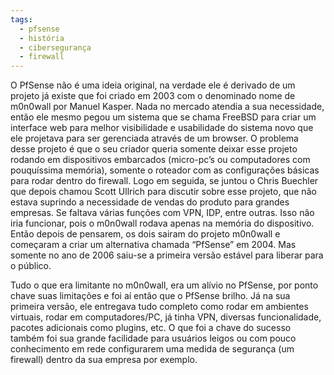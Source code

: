 ```yaml
---
tags:
  - pfsense
  - história
  - cibersegurança
  - firewall
---
```


O PfSense não é uma ideia original, na verdade ele é derivado de um projeto já existe que foi criado em 2003 com o denominado nome de m0n0wall por Manuel Kasper. Nada no mercado atendia a sua necessidade, então ele mesmo pegou um sistema que se chama FreeBSD para criar um interface web para melhor visibilidade e usabilidade do sistema novo que ele projetava para ser gerenciada através de um browser. O problema desse projeto é que o seu criador queria somente deixar esse projeto rodando em dispositivos embarcados (micro-pc’s ou computadores com pouquíssima memória), somente o roteador com as configurações básicas para rodar dentro do firewall. Logo em seguida, se juntou o Chris Buechler que depois chamou Scott Ullrich para discutir sobre esse projeto, que não estava suprindo a necessidade de vendas do produto para grandes empresas. Se faltava várias funções com VPN, IDP, entre outras. Isso não iria funcionar, pois o m0n0wall rodava apenas na memória do dispositivo. Então depois de pensarem, os dois sairam do projeto m0n0wall e começaram a criar um alternativa chamada “PfSense” em 2004. Mas somente no ano de 2006 saiu-se a primeira versão estável para liberar para o público.

Tudo o que era limitante no m0n0wall, era um alívio no PfSense, por ponto chave suas limitações e foi aí então que o PfSense brilho. Já na sua primeira versão, ele entregava tudo completo como rodar em ambientes virtuais, rodar em computadores/PC, já tinha VPN, diversas funcionalidade, pacotes adicionais como plugins, etc. O que foi a chave do sucesso também foi sua grande facilidade para usuários leigos ou com pouco conhecimento em rede configurarem uma medida de segurança (um firewall) dentro da sua empresa por exemplo.
